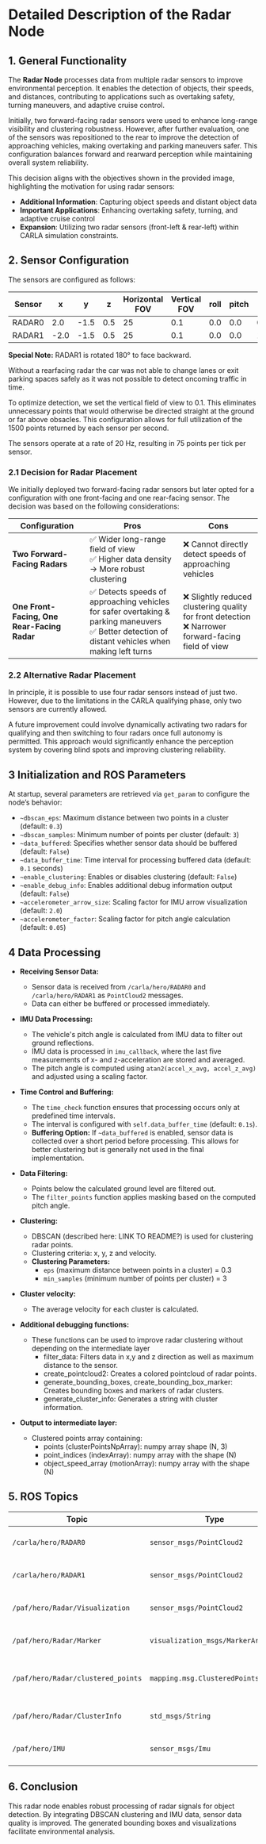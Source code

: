 # Detailed Description of the Radar Node

## 1. General Functionality
The **Radar Node** processes data from multiple radar sensors to improve environmental perception. It enables the detection of objects, their speeds, and distances, contributing to applications such as overtaking safety, turning maneuvers, and adaptive cruise control. 

Initially, two forward-facing radar sensors were used to enhance long-range visibility and clustering robustness. However, after further evaluation, one of the sensors was repositioned to the rear to improve the detection of approaching vehicles, making overtaking and parking maneuvers safer. This configuration balances forward and rearward perception while maintaining overall system reliability.

This decision aligns with the objectives shown in the provided image, highlighting the motivation for using radar sensors:
- **Additional Information**: Capturing object speeds and distant object data
- **Important Applications**: Enhancing overtaking safety, turning, and adaptive cruise control
- **Expansion**: Utilizing two radar sensors (front-left & rear-left) within CARLA simulation constraints.

## 2. Sensor Configuration
The sensors are configured as follows:

| Sensor  | x   | y    | z   | Horizontal FOV | Vertical FOV | roll | pitch | yaw |
|---------|-----|------|-----|----------------|--------------|------|-------|-----| 
| RADAR0  | 2.0 | -1.5 | 0.5 | 25             | 0.1          | 0.0  | 0.0   | 0.0 |
| RADAR1  | -2.0 | -1.5 | 0.5 | 25             | 0.1         | 0.0  | 0.0   | 180.0 |

**Special Note:** RADAR1 is rotated 180° to face backward.

Without a rearfacing radar the car was not able to change lanes or exit parking spaces safely as it was not possible to detect oncoming traffic in time. 

To optimize detection, we set the vertical field of view to 0.1. This eliminates unnecessary points that would otherwise be directed straight at the ground or far above obsacles. This configuration allows for full utilization of the 1500 points returned by each sensor per second.

The sensors operate at a rate of 20 Hz, resulting in 75 points per tick per sensor.

### 2.1 Decision for Radar Placement
We initially deployed two forward-facing radar sensors but later opted for a configuration with one front-facing and one rear-facing sensor. The decision was based on the following considerations:

| Configuration | Pros | Cons |
|--------------|------|------|
| **Two Forward-Facing Radars** | ✅ Wider long-range field of view <br> ✅ Higher data density → More robust clustering | ❌ Cannot directly detect speeds of approaching vehicles |
| **One Front-Facing, One Rear-Facing Radar** | ✅ Detects speeds of approaching vehicles for safer overtaking & parking maneuvers <br> ✅ Better detection of distant vehicles when making left turns | ❌ Slightly reduced clustering quality for front detection <br> ❌ Narrower forward-facing field of view |

### 2.2 Alternative Radar Placement

In principle, it is possible to use four radar sensors instead of just two. However, due to the limitations in the CARLA qualifying phase, only two sensors are currently allowed.

A future improvement could involve dynamically activating two radars for qualifying and then switching to four radars once full autonomy is permitted. This approach would significantly enhance the perception system by covering blind spots and improving clustering reliability.

## 3 Initialization and ROS Parameters
At startup, several parameters are retrieved via `get_param` to configure the node’s behavior:

- `~dbscan_eps`: Maximum distance between two points in a cluster (default: `0.3`)
- `~dbscan_samples`: Minimum number of points per cluster (default: `3`)
- `~data_buffered`: Specifies whether sensor data should be buffered (default: `False`)
- `~data_buffer_time`: Time interval for processing buffered data (default: `0.1` seconds)
- `~enable_clustering`: Enables or disables clustering (default: `False`)
- `~enable_debug_info`: Enables additional debug information output (default: `False`)
- `~accelerometer_arrow_size`: Scaling factor for IMU arrow visualization (default: `2.0`)
- `~accelerometer_factor`: Scaling factor for pitch angle calculation (default: `0.05`)

## 4 Data Processing
- **Receiving Sensor Data:**
  - Sensor data is received from `/carla/hero/RADAR0` and `/carla/hero/RADAR1` as `PointCloud2` messages.
  - Data can either be buffered or processed immediately.

- **IMU Data Processing:**
  - The vehicle's pitch angle is calculated from IMU data to filter out ground reflections.
  - IMU data is processed in `imu_callback`, where the last five measurements of x- and z-acceleration are stored and averaged.
  - The pitch angle is computed using `atan2(accel_x_avg, accel_z_avg)` and adjusted using a scaling factor.

- **Time Control and Buffering:**
  - The `time_check` function ensures that processing occurs only at predefined time intervals.
  - The interval is configured with `self.data_buffer_time` (default: `0.1s`).
  - **Buffering Option:** If `~data_buffered` is enabled, sensor data is collected over a short period before processing. This allows for better clustering but is generally not used in the final implementation.

- **Data Filtering:**
  - Points below the calculated ground level are filtered out.
  - The `filter_points` function applies masking based on the computed pitch angle.
  
- **Clustering:**
  - DBSCAN (described here: LINK TO README?) is used for clustering radar points.
  - Clustering criteria: x, y, z and velocity.
  - **Clustering Parameters:**
    - `eps` (maximum distance between points in a cluster) = 0.3
    - `min_samples` (minimum number of points per cluster) = 3
 
- **Cluster velocity:**
  - The average velocity for each cluster is calculated.
 
- **Additional debugging functions:**
  - These functions can be used to improve radar clustering without depending on the intermediate layer
    - filter_data: Filters data in x,y and z direction as well as maximum distance to the sensor.
    - create_pointcloud2: Creates a colored pointcloud of radar points.
    - generate_bounding_boxes, create_bounding_box_marker: Creates bounding boxes and markers of radar clusters.
    - generate_cluster_info: Generates a string with cluster information.

- **Output to intermediate layer:**
  - Clustered points array containing:
    - points (clusterPointsNpArray): numpy array shape (N, 3)
    - point_indices (indexArray): numpy array with the shape (N)
    - object_speed_array (motionArray): numpy array with the shape (N) 

## 5. ROS Topics
| Topic | Type | Description |
|----------------------------|---------------------------|--------------------------------------------------|
| `/carla/hero/RADAR0` | `sensor_msgs/PointCloud2` | Input data from Radar 0 |
| `/carla/hero/RADAR1` | `sensor_msgs/PointCloud2` | Input data from Radar 1 |
| `/paf/hero/Radar/Visualization` | `sensor_msgs/PointCloud2` | Visualization of clustered points |
| `/paf/hero/Radar/Marker` | `visualization_msgs/MarkerArray` | Bounding boxes of clusters |
| `/paf/hero/Radar/clustered_points` | `mapping.msg.ClusteredPointsArray` | Clustered radar points with velocity values |
| `/paf/hero/Radar/ClusterInfo` | `std_msgs/String` | JSON with cluster information |
| `/paf/hero/IMU` | `sensor_msgs/Imu` | Input data from the IMU sensor |

## 6. Conclusion
This radar node enables robust processing of radar signals for object detection. By integrating DBSCAN clustering and IMU data, sensor data quality is improved. The generated bounding boxes and visualizations facilitate environmental analysis.

